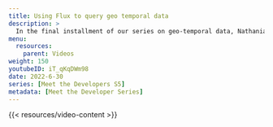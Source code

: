 ```yaml
---
title: Using Flux to query geo temporal data
description: >
  In the final installment of our series on geo-temporal data, Nathanial Cook walks us through a use case to show how to use Flux to query geo-temporal data. Part 1 is here - Basics of Geo temporal data and InfluxDB https://youtu.be/OlT1-kMNdCs Part 2 is here - Flux and S2 Geometry https://youtu.be/comMs1cxYT4 Sign up for InfluxDB: https://cloud2.influxdata.com/signup
menu:
  resources:
    parent: Videos
weight: 150
youtubeID: iT_qKqDWm98
date: 2022-6-30
series: [Meet the Developers S5]
metadata: [Meet the Developer Series]
---
```


{{< resources/video-content >}}
